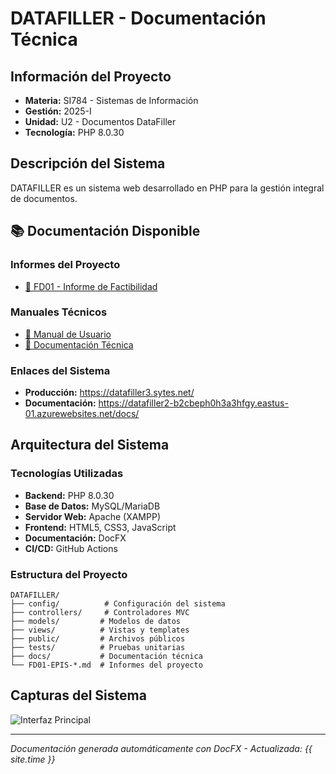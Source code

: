 # DATAFILLER - Documentación Técnica

## Información del Proyecto
- **Materia:** SI784 - Sistemas de Información  
- **Gestión:** 2025-I
- **Unidad:** U2 - Documentos DataFiller
- **Tecnología:** PHP 8.0.30

## Descripción del Sistema

DATAFILLER es un sistema web desarrollado en PHP para la gestión integral de documentos.

## 📚 Documentación Disponible

### Informes del Proyecto
- [📄 FD01 - Informe de Factibilidad](informes/FD01-EPIS-Informe%20de%20Factibilidad.md)

### Manuales Técnicos
- [📖 Manual de Usuario](manual/user-manual.md)
- [🔧 Documentación Técnica](manual/technical.md)

### Enlaces del Sistema
- **Producción:** https://datafiller3.sytes.net/
- **Documentación:** https://datafiller2-b2cbeph0h3a3hfgy.eastus-01.azurewebsites.net/docs/

## Arquitectura del Sistema

### Tecnologías Utilizadas
- **Backend:** PHP 8.0.30
- **Base de Datos:** MySQL/MariaDB  
- **Servidor Web:** Apache (XAMPP)
- **Frontend:** HTML5, CSS3, JavaScript
- **Documentación:** DocFX
- **CI/CD:** GitHub Actions

### Estructura del Proyecto
```
DATAFILLER/
├── config/          # Configuración del sistema
├── controllers/     # Controladores MVC
├── models/         # Modelos de datos  
├── views/          # Vistas y templates
├── public/         # Archivos públicos
├── tests/          # Pruebas unitarias
├── docs/           # Documentación técnica
└── FD01-EPIS-*.md  # Informes del proyecto
```

## Capturas del Sistema

![Interfaz Principal](images/main-interface.png)

---

*Documentación generada automáticamente con DocFX - Actualizada: {{ site.time }}*